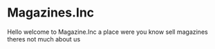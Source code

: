 # Magazines.Inc
Hello welcome to Magazine.Inc a place were you know sell magazines
theres not much about us 
